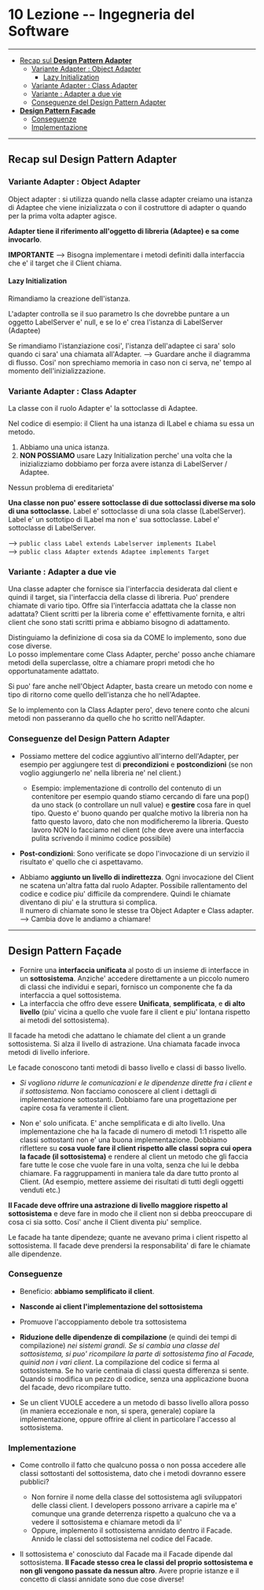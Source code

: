 # 10 Lezione -- Ingegneria del Software

---

<!-- TOC -->
- [Recap sul **Design Pattern Adapter**](#recap-sul-design-pattern-adapter)
    - [Variante Adapter : Object Adapter](#variante-adapter--object-adapter)
        - [Lazy Initialization](#lazy-initialization)
    - [Variante Adapter : Class Adapter](#variante-adapter--class-adapter)
    - [Variante : Adapter a due vie](#variante--adapter-a-due-vie)
    - [Conseguenze del Design Pattern Adapter](#conseguenze-del-design-pattern-adapter)
- [**Design Pattern Façade**](#design-pattern-façade)
    - [Conseguenze](#conseguenze)
    - [Implementazione](#implementazione)
<!-- /TOC -->

---

## Recap sul **Design Pattern Adapter**

### Variante Adapter : Object Adapter  

Object adapter : si utilizza quando nella classe adapter creiamo una istanza di Adaptee che viene inizializzata o con il costruttore di adapter o quando per la prima volta adapter agisce.   

**Adapter tiene il riferimento all'oggetto di libreria (Adaptee) e sa come invocarlo**.  

**IMPORTANTE** --> Bisogna implementare i metodi definiti dalla interfaccia che e' il target che il Client chiama.  

#### Lazy Initialization 

Rimandiamo la creazione dell'istanza.  
  
L'adapter controlla se il suo parametro ls che dovrebbe puntare a un oggetto LabelServer e' null, e se lo e' crea l'istanza di LabelServer (Adaptee)  

Se rimandiamo l'istanziazione cosi', l'istanza dell'adaptee ci sara' solo quando ci sara' una chiamata all'Adapter.  --> Guardare anche il diagramma di flusso. Cosi' non sprechiamo memoria in caso non ci serva, ne' tempo al momento dell'inizializzazione. 
  
### Variante Adapter : Class Adapter 
  
La classe con il ruolo Adapter e' la sottoclasse di Adaptee.  
  
Nel codice di esempio: il Client ha una istanza di ILabel e chiama su essa un metodo.  
  
1. Abbiamo una unica istanza. 
2. **NON POSSIAMO** usare Lazy Initialization perche' una volta che la inizializziamo dobbiamo per forza avere istanza di LabelServer / Adaptee.  
  
Nessun problema di ereditarieta'   

**Una classe non puo' essere sottoclasse di due sottoclassi diverse ma solo di una sottoclasse.** Label e' sottoclasse di una sola classe (LabelServer).  
Label e' un sottotipo di ILabel ma non e' sua sottoclasse. Label e' sottoclasse di LabelServer.  
  
--> ```public class Label extends Labelserver implements ILabel```  
--> ```public class Adapter extends Adaptee implements Target```  
  
### Variante : Adapter a due vie  
  
Una classe adapter che fornisce sia l'interfaccia desiderata dal client e quindi il target, sia l'interfaccia della classe di libreria. Puo' prendere chiamate di vario tipo. Offre sia l'interfaccia adattata che la classe non adattata? Client scritti per la libreria come e' effettivamente fornita, e altri client che sono stati scritti prima e abbiamo bisogno di adattamento.  
  
Distinguiamo la definizione di cosa sia da COME lo implemento, sono due cose diverse.  
Lo posso implementare come Class Adapter, perche' posso anche chiamare metodi della superclasse, oltre a chiamare propri metodi che ho opportunatamente adattato.  
  
Si puo' fare anche nell'Object Adapter, basta creare un metodo con nome e tipo di ritorno come quello dell'istanza che ho nell'Adaptee.  

Se lo implemento con la Class Adapter pero', devo tenere conto che alcuni metodi non passeranno da quello che ho scritto nell'Adapter.    

### Conseguenze del Design Pattern Adapter

* Possiamo mettere del codice aggiuntivo all'interno dell'Adapter, per esempio per aggiungere test di **precondizioni** e **postcondizioni** (se non voglio aggiungerlo ne' nella libreria ne' nel client.)  
    * Esempio: implementazione di controllo del contenuto di un contenitore per esempio quando stiamo cercando di fare una pop() da uno stack (o controllare un null value) e **gestire** cosa fare in quel tipo. Questo e' buono quando per qualche motivo la libreria non ha fatto questo lavoro, dato che non modificheremo la libreria. Questo lavoro NON lo facciamo nel client (che deve avere una interfaccia pulita scrivendo il minimo codice possibile)  
* **Post-condizioni**: Sono verificate se dopo l'invocazione di un servizio il risultato e' quello che ci aspettavamo.  

* Abbiamo **aggiunto un livello di indirettezza**. Ogni invocazione del Client ne scatena un'altra fatta dal ruolo Adapter. Possibile rallentamento del codice e codice piu' difficile da comprendere. Quindi le chiamate diventano di piu' e la struttura si complica.  
Il numero di chiamate sono le stesse tra Object Adapter e Class adapter. --> Cambia dove le andiamo a chiamare!  


---

## **Design Pattern Façade** 

* Fornire una **interfaccia unificata** al posto di un insieme di interfacce in un **sottosistema**. Anziche' accedere direttamente a un piccolo numero di classi che individui e separi, fornisco un componente che fa da interfaccia a quel sottosistema.    
* La interfaccia che offro deve essere **Unificata**, **semplificata**, e **di alto livello** (piu' vicina a quello che vuole fare il client e piu' lontana rispetto ai metodi del sottosistema).  

Il facade ha metodi che adattano le chiamate del client a un grande sottosistema. Si alza il livello di astrazione. Una chiamata facade invoca metodi di livello inferiore.  

Le facade conoscono tanti metodi di basso livello e classi di basso livello.  

* *Si vogliono ridurre le comunicazioni e le dipendenze dirette fra i client e il sottosistema.* Non facciamo conoscere al client i dettagli di implementazione sottostanti. Dobbiamo fare una progettazione per capire cosa fa veramente il client.  

* Non e' solo unificata. E' anche semplificata e di alto livello.  Una implementazione che ha la facade di numero di metodi 1:1 rispetto alle classi sottostanti non e' una buona implementazione. Dobbiamo riflettere su **cosa vuole fare il client rispetto alle classi sopra cui opera la facade (il sottosistema)** e rendere al client un metodo che gli faccia fare tutte le cose che vuole fare in una volta, senza che lui le debba chiamare. Fa raggruppamenti in maniera tale da dare tutto pronto al Client. (Ad esempio, mettere assieme dei risultati di tutti degli oggetti venduti etc.)   
  
**Il Facade deve offrire una astrazione di livello maggiore rispetto al sottosistema** e deve fare in modo che il client non si debba preoccupare di cosa ci sia sotto. Cosi' anche il Client diventa piu' semplice.  
  
Le facade ha tante dipendeze; quante ne avevano prima i client rispetto al sottosistema. Il facade deve prendersi la responsabilita' di fare le chiamate alle dipendenze.  

### Conseguenze  
  
* Beneficio: **abbiamo semplificato il client**.  
  
* **Nasconde ai client l'implementazione del sottosistema**  
  
* Promuove l'accoppiamento debole tra sottosistema  
  
* **Riduzione delle dipendenze di compilazione** (e quindi dei tempi di compilazione) *nei sistemi grandi. Se si cambia una classe del sottosistema, si puo' ricompilare la parte di sottosistema fino al Facade, quinid non i vari client*. La compilazione del codice si ferma al sottosistema. Se ho varie centinaia di classi questa differenza si sente. Quando si modifica un pezzo di codice, senza una applicazione buona del facade, devo ricompilare tutto.  

* Se un client VUOLE accedere a un metodo di basso livello allora posso (in maniera eccezionale e non, si spera, generale) copiare la implementazione, oppure offrire al client in particolare l'accesso al sottosistema.  
  
### Implementazione

* Come controllo il fatto che qualcuno possa o non possa accedere alle classi sottostanti del sottosistema, dato che i metodi dovranno essere pubblici?
    * Non fornire il nome della classe del sottosistema agli sviluppatori delle classi client. I developers possono arrivare a capirle ma e' comunque una grande deterrenza rispetto a qualcuno che va a vedere il sottosistema e chiamare metodi da li'
    * Oppure, implemento il sottosistema annidato dentro il Facade. Annido le classi del sottosistema nel codice del Facade.  
    
* Il sottosistema e' conosciuto dal Facade ma il Facade dipende dal sottosistema. **Il Facade stesso crea le classi del proprio sottosistema e non gli vengono passate da nessun altro**. Avere proprie istanze e il concetto di classi annidate sono due cose diverse!  
  


  
